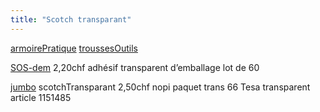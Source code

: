 ```yaml
---
title: "Scotch transparant"
---
```


[armoirePratique](notes/zones/armoirePratique.md) [troussesOutils](notes/zones/troussesOutils.md)

[SOS-dem](notes/utilisateurs/fournisseurs/SOS-dem.md) 2,20chf adhésif transparent d’emballage lot de 60

[jumbo](notes/utilisateurs/fournisseurs/jumbo.md) scotchTransparant 2,50chf nopi paquet trans 66 Tesa transparent article 1151485 